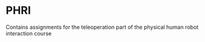 # PHRI
Contains assignments for the teleoperation part of the physical human robot interaction course
